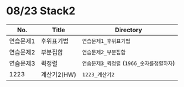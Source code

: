 # 08/23 Stack2

| No.  | Title                           | Directory                         |
| ---- | ------------------------------- | --------------------------------- |
| 연습문제1 |  후위표기법  | `연습문제1_후위표기법` |
| 연습문제2 | 부분집합 | `연습문제2_부분집합` |
| 연습문제3 | 퀵정렬 | `연습문제3_퀵정렬` (`1966_숫자를정렬하자`) |
| 1223 | 계산기2(HW) | `1223_계산기2` |

